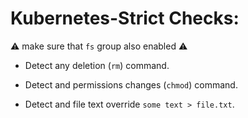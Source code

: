 # Kubernetes-Strict Checks:

:warning: make sure that `fs` group also enabled :warning: 

* Detect any deletion (`rm`) command.  

* Detect and permissions changes (`chmod`) command.

* Detect and file text override `some text > file.txt`.